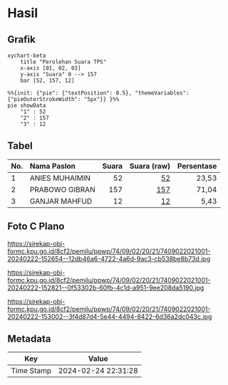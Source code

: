 # Hasil

## Grafik

```mermaid
xychart-beta
    title "Perolehan Suara TPS"
    x-axis [01, 02, 03]
    y-axis "Suara" 0 --> 157
    bar [52, 157, 12]
```

```mermaid
%%{init: {"pie": {"textPosition": 0.5}, "themeVariables": {"pieOuterStrokeWidth": "5px"}} }%%
pie showData
    "1" : 52
    "2" : 157
    "3" : 12
```

## Tabel

| No. | Nama Paslon    | Suara | Suara (raw) | Persentase |
|:--- |:-------------- | -----:| -----------:| ----------:|
| 1   | ANIES MUHAIMIN | 52    | [52][p-1]   | 23,53      |
| 2   | PRABOWO GIBRAN | 157   | [157][p-2]  | 71,04      |
| 3   | GANJAR MAHFUD  | 12    | [12][p-3]   | 5,43       |


[p-1]: https://github.com/gigit-pemilu/pemilu-2024-74-sulawesi-tenggara/blob/main/pilpres/hitung-suara/sub/74-sulawesi-tenggara/sub/09-konawe-utara/sub/02-wiwirano/sub/2021-wawontoaho/sub/001-tps/sub/paslon-1.txt
[p-2]: https://github.com/gigit-pemilu/pemilu-2024-74-sulawesi-tenggara/blob/main/pilpres/hitung-suara/sub/74-sulawesi-tenggara/sub/09-konawe-utara/sub/02-wiwirano/sub/2021-wawontoaho/sub/001-tps/sub/paslon-2.txt
[p-3]: https://github.com/gigit-pemilu/pemilu-2024-74-sulawesi-tenggara/blob/main/pilpres/hitung-suara/sub/74-sulawesi-tenggara/sub/09-konawe-utara/sub/02-wiwirano/sub/2021-wawontoaho/sub/001-tps/sub/paslon-3.txt

## Foto C Plano

https://sirekap-obj-formc.kpu.go.id/8cf2/pemilu/ppwp/74/09/02/20/21/7409022021001-20240222-152654--12db46a6-4722-4a6d-9ac3-cb538be8b73d.jpg

https://sirekap-obj-formc.kpu.go.id/8cf2/pemilu/ppwp/74/09/02/20/21/7409022021001-20240222-152821--0f53302b-60fb-4c1d-a951-9ee208da5190.jpg

https://sirekap-obj-formc.kpu.go.id/8cf2/pemilu/ppwp/74/09/02/20/21/7409022021001-20240222-153002--3f4d87d4-5e44-4494-8422-6d36a2dc043c.jpg


## Metadata

| Key        | Value               |
| ---------- | ------------------- |
| Time Stamp | 2024-02-24 22:31:28 |



